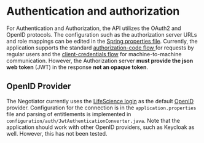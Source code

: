 # Authentication and authorization

For Authentication and Authorization, the API utilizes the OAuth2 and OpenID protocols.
The configuration such as the authorization server URLs and role mappings can be edited in
the [Spring properties file](../src/main/resources/application.yaml).
Currently,
the application supports the standard [authorization-code flow ](https://oauth.net/2/grant-types/authorization-code/)
for requests by regular users
and the [client-credentials flow](https://oauth.net/2/grant-types/client-credentials/) for machine-to-machine
communication.
However, the Authorization server **must provide the json web token** (JWT) in the response **not an opaque token**.

## OpenID Provider

The Negotiator currently uses the [LifeScience login](https://lifescience-ri.eu/ls-login/) as the
default [OpenID](https://openid.net/) provider.
Configuration for the connection is in the `application.properties` file and parsing
of entitlements is implemented in `configuration/auth/JwtAuthenticationConverter.java`.
Note that the application should work with other OpenID providers,
such as Keycloak as well. However, this has not been tested.


